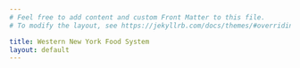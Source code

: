 ```yaml
---
# Feel free to add content and custom Front Matter to this file.
# To modify the layout, see https://jekyllrb.com/docs/themes/#overriding-theme-defaults

title: Western New York Food System
layout: default
---
```

